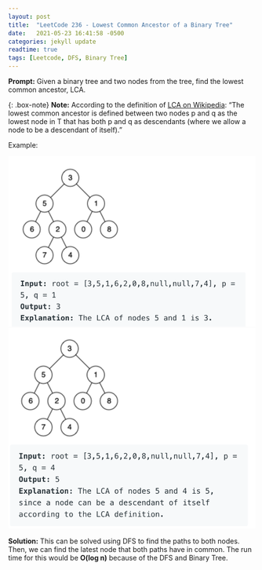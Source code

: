 ```yaml
---
layout: post
title:  "LeetCode 236 - Lowest Common Ancestor of a Binary Tree"
date:   2021-05-23 16:41:58 -0500
categories: jekyll update
readtime: true
tags: [Leetcode, DFS, Binary Tree]
---
```

**Prompt:** Given a binary tree and two nodes from the tree, find the lowest common ancestor, LCA. 

{: .box-note}
**Note:** According to the definition of [LCA on Wikipedia](https://en.wikipedia.org/wiki/Lowest_common_ancestor): “The lowest common ancestor is defined between two nodes p and q as the lowest node in T that has both p and q as descendants (where we allow a node to be a descendant of itself).”

Example:

![LCA Example 1](../assets/img/LCA-1.png)
![LCA Exmaple 2](../assets/img/LCA-2.png)


**Solution:** This can be solved using DFS to find the paths to both nodes. Then, we can find the latest node that both paths have in common. The run time for this would be **O(log n)** because of the DFS and Binary Tree.
